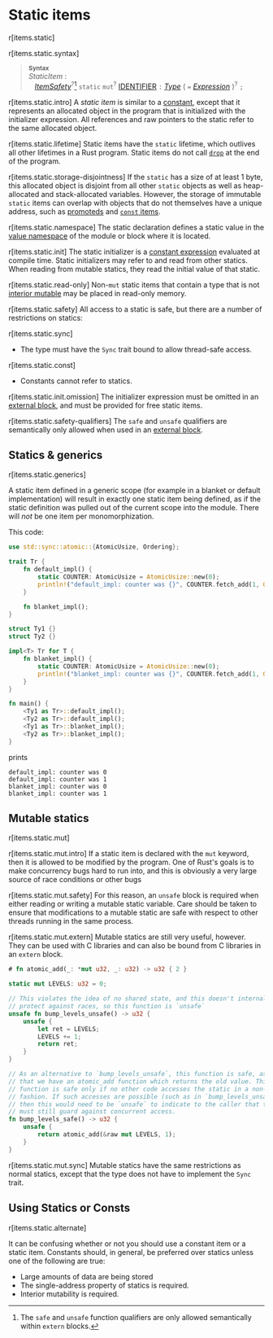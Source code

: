 # Static items

r[items.static]

r[items.static.syntax]
> **<sup>Syntax</sup>**\
> _StaticItem_ :\
> &nbsp;&nbsp; [_ItemSafety_]<sup>?</sup>[^extern-safety] `static` `mut`<sup>?</sup> [IDENTIFIER] `:` [_Type_]
>              ( `=` [_Expression_] )<sup>?</sup> `;`
>
> [^extern-safety]: The `safe` and `unsafe` function qualifiers are only
>   allowed semantically within `extern` blocks.

r[items.static.intro]
A *static item* is similar to a [constant], except that it represents an allocated object in the
program that is initialized with the initializer expression. All references and raw pointers to the
static refer to the same allocated object.

r[items.static.lifetime]
Static items have the `static` lifetime, which outlives all other lifetimes in a Rust program.
Static items do not call [`drop`] at the end of the program.

r[items.static.storage-disjointness]
If the `static` has a size of at least 1 byte, this allocated object is disjoint from all other
`static` objects as well as heap-allocated and stack-allocated variables. However, the storage of
immutable `static` items can overlap with objects that do not themselves have a unique address, such
as [promoteds] and [`const` items][constant].

r[items.static.namespace]
The static declaration defines a static value in the [value namespace] of the module or block where it is located.

r[items.static.init]
The static initializer is a [constant expression] evaluated at compile time.
Static initializers may refer to and read from other statics.
When reading from mutable statics, they read the initial value of that static.

r[items.static.read-only]
Non-`mut` static items that contain a type that is not [interior mutable] may
be placed in read-only memory.

r[items.static.safety]
All access to a static is safe, but there are a number of restrictions on
statics:

r[items.static.sync]
* The type must have the `Sync` trait bound to allow thread-safe access.

r[items.static.const]
* Constants cannot refer to statics.

r[items.static.init.omission]
The initializer expression must be omitted in an [external block], and must be
provided for free static items.

r[items.static.safety-qualifiers]
The `safe` and `unsafe` qualifiers are semantically only allowed when used in an [external block].

## Statics & generics

r[items.static.generics]

A static item defined in a generic scope (for example in a blanket or default
implementation) will result in exactly one static item being defined, as if
the static definition was pulled out of the current scope into the module.
There will *not* be one item per monomorphization.

This code:

```rust
use std::sync::atomic::{AtomicUsize, Ordering};

trait Tr {
    fn default_impl() {
        static COUNTER: AtomicUsize = AtomicUsize::new(0);
        println!("default_impl: counter was {}", COUNTER.fetch_add(1, Ordering::Relaxed));
    }

    fn blanket_impl();
}

struct Ty1 {}
struct Ty2 {}

impl<T> Tr for T {
    fn blanket_impl() {
        static COUNTER: AtomicUsize = AtomicUsize::new(0);
        println!("blanket_impl: counter was {}", COUNTER.fetch_add(1, Ordering::Relaxed));
    }
}

fn main() {
    <Ty1 as Tr>::default_impl();
    <Ty2 as Tr>::default_impl();
    <Ty1 as Tr>::blanket_impl();
    <Ty2 as Tr>::blanket_impl();
}
```

prints

```text
default_impl: counter was 0
default_impl: counter was 1
blanket_impl: counter was 0
blanket_impl: counter was 1
```

## Mutable statics

r[items.static.mut]

r[items.static.mut.intro]
If a static item is declared with the `mut` keyword, then it is allowed to be
modified by the program. One of Rust's goals is to make concurrency bugs hard
to run into, and this is obviously a very large source of race conditions or
other bugs

r[items.static.mut.safety]
For this reason, an `unsafe` block is required when either reading
or writing a mutable static variable. Care should be taken to ensure that
modifications to a mutable static are safe with respect to other threads
running in the same process.

r[items.static.mut.extern]
Mutable statics are still very useful, however. They can be used with C
libraries and can also be bound from C libraries in an `extern` block.

```rust
# fn atomic_add(_: *mut u32, _: u32) -> u32 { 2 }

static mut LEVELS: u32 = 0;

// This violates the idea of no shared state, and this doesn't internally
// protect against races, so this function is `unsafe`
unsafe fn bump_levels_unsafe() -> u32 {
    unsafe {
        let ret = LEVELS;
        LEVELS += 1;
        return ret;
    }
}

// As an alternative to `bump_levels_unsafe`, this function is safe, assuming
// that we have an atomic_add function which returns the old value. This
// function is safe only if no other code accesses the static in a non-atomic
// fashion. If such accesses are possible (such as in `bump_levels_unsafe`),
// then this would need to be `unsafe` to indicate to the caller that they
// must still guard against concurrent access.
fn bump_levels_safe() -> u32 {
    unsafe {
        return atomic_add(&raw mut LEVELS, 1);
    }
}
```

r[items.static.mut.sync]
Mutable statics have the same restrictions as normal statics, except that the
type does not have to implement the `Sync` trait.

## Using Statics or Consts

r[items.static.alternate]

It can be confusing whether or not you should use a constant item or a static
item. Constants should, in general, be preferred over statics unless one of the
following are true:

* Large amounts of data are being stored
* The single-address property of statics is required.
* Interior mutability is required.

[constant]: constant-items.md
[`drop`]: ../destructors.md
[constant expression]: ../const_eval.md#constant-expressions
[external block]: external-blocks.md
[interior mutable]: ../interior-mutability.md
[IDENTIFIER]: ../identifiers.md
[_Type_]: ../types.md#type-expressions
[_Expression_]: ../expressions.md
[value namespace]: ../names/namespaces.md
[_ItemSafety_]: functions.md
[promoteds]: ../destructors.md#constant-promotion
